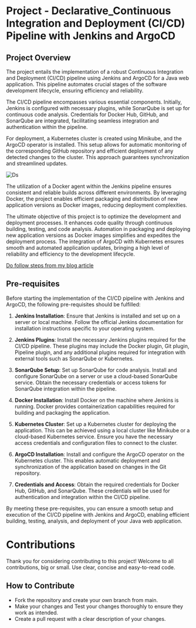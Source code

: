 # Project - Declarative_Continuous Integration and Deployment (CI/CD) Pipeline with Jenkins and ArgoCD

## Project Overview

The project entails the implementation of a robust Continuous Integration and Deployment (CI/CD) pipeline using Jenkins and ArgoCD for a Java web application. This pipeline automates crucial stages of the software development lifecycle, ensuring efficiency and reliability.

The CI/CD pipeline encompasses various essential components. Initially, Jenkins is configured with necessary plugins, while SonarQube is set up for continuous code analysis. Credentials for Docker Hub, GitHub, and SonarQube are integrated, facilitating seamless integration and authentication within the pipeline.

For deployment, a Kubernetes cluster is created using Minikube, and the ArgoCD operator is installed. This setup allows for automatic monitoring of the corresponding GitHub repository and efficient deployment of any detected changes to the cluster. This approach guarantees synchronization and streamlined updates.

![Ds](https://github.com/Chaitannyaa/Jenkins_ArgoCD_Sonarcube_Java_Webapp_K8s/assets/117350787/0f898094-fabb-4ac1-a2fe-cf81dfb1b2a4)

The utilization of a Docker agent within the Jenkins pipeline ensures consistent and reliable builds across different environments. By leveraging Docker, the project enables efficient packaging and distribution of new application versions as Docker images, reducing deployment complexities.

The ultimate objective of this project is to optimize the development and deployment processes. It enhances code quality through continuous building, testing, and code analysis. Automation in packaging and deploying new application versions as Docker images simplifies and expedites the deployment process. The integration of ArgoCD with Kubernetes ensures smooth and automated application updates, bringing a high level of reliability and efficiency to the development lifecycle.

[Do follow steps from my blog article](https://chaitannyaa.hashnode.dev/project-01-continuous-integration-and-deployment-cicd-with-jenkins-and-argocd)

## Pre-requisites

Before starting the implementation of the CI/CD pipeline with Jenkins and ArgoCD, the following pre-requisites should be fulfilled:

1. **Jenkins Installation**: Ensure that Jenkins is installed and set up on a server or local machine. Follow the official Jenkins documentation for installation instructions specific to your operating system.

2. **Jenkins Plugins**: Install the necessary Jenkins plugins required for the CI/CD pipeline. These plugins may include the Docker plugin, Git plugin, Pipeline plugin, and any additional plugins required for integration with external tools such as SonarQube or Kubernetes.

3. **SonarQube Setup**: Set up SonarQube for code analysis. Install and configure SonarQube on a server or use a cloud-based SonarQube service. Obtain the necessary credentials or access tokens for SonarQube integration within the pipeline.

4. **Docker Installation**: Install Docker on the machine where Jenkins is running. Docker provides containerization capabilities required for building and packaging the application.

5. **Kubernetes Cluster**: Set up a Kubernetes cluster for deploying the application. This can be achieved using a local cluster like Minikube or a cloud-based Kubernetes service. Ensure you have the necessary access credentials and configuration files to connect to the cluster.

6. **ArgoCD Installation**: Install and configure the ArgoCD operator on the Kubernetes cluster. This enables automatic deployment and synchronization of the application based on changes in the Git repository.

7. **Credentials and Access**: Obtain the required credentials for Docker Hub, GitHub, and SonarQube. These credentials will be used for authentication and integration within the CI/CD pipeline.

By meeting these pre-requisites, you can ensure a smooth setup and execution of the CI/CD pipeline with Jenkins and ArgoCD, enabling efficient building, testing, analysis, and deployment of your Java web application.

# Contributions

Thank you for considering contributing to this project! Welcome to all contributions, big or small.
Use clear, concise and easy-to-read code.

## How to Contribute

- Fork the repository and create your own branch from main.
- Make your changes and Test your changes thoroughly to ensure they work as intended.
- Create a pull request with a clear description of your changes.

